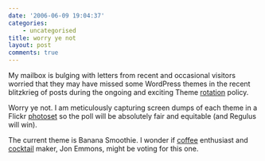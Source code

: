 ```yaml
---
date: '2006-06-09 19:04:37'
categories:
    - uncategorised
title: worry ye not
layout: post
comments: true
---
```


My mailbox is bulging with letters from recent and occasional visitors
worried that they may have missed some WordPress themes in the recent
blitzkrieg of posts during the ongoing and exciting Theme
[rotation](http://www.nbrightside.com/blog/2006/06/02/rotation-policy/)
policy.

Worry ye not. I am meticulously capturing screen dumps of each theme in
a Flickr
[photoset](http://www.flickr.com/photos/70276096@N00/sets/72157594157259315/)
so the poll will be absolutely fair and equitable (and Regulus will
win).

The current theme is Banana Smoothie. I wonder if
[coffee](http://www.lifeaftercoffee.com/2006/05/21/maui-moka-my-favoritie-coffee-is-back/)
enthusiast and
[cocktail](http://www.lifeaftercoffee.com/2006/06/04/long-island-ice-tea/)
maker, Jon Emmons, might be voting for this one.
